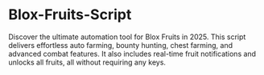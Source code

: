 # Blox-Fruits-Script
Discover the ultimate automation tool for Blox Fruits in 2025. This script delivers effortless auto farming, bounty hunting, chest farming, and advanced combat features. It also includes real-time fruit notifications and unlocks all fruits, all without requiring any keys.
